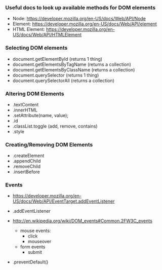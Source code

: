 ### Useful docs to look up available methods for DOM elements

- Node: https://developer.mozilla.org/en-US/docs/Web/API/Node
- Element: https://developer.mozilla.org/en-US/docs/Web/API/element
- HTML Element: https://developer.mozilla.org/en-US/docs/Web/API/HTMLElement

### Selecting DOM elements

- document.getElementById (returns 1 thing)
- document.getElementsByTagName (returns a collection)
- document.getElementsByClassName (returns a collection)
- document.querySelector (returns 1 thing)
- document.querySelectorAll (returns a collection)

### Altering DOM Elements

- .textContent
- .innerHTML
- .setAttribute(name, value);
- .id
- .classList.toggle (add, remove, contains)
- .style

### Creating/Removing DOM Elements

- .createElement
- .appendChild
- .removeChild
- .insertBefore

### Events

- https://developer.mozilla.org/en-US/docs/Web/API/EventTarget.addEventListener

- .addEventListener
- http://en.wikipedia.org/wiki/DOM_events#Common.2FW3C_events
  - mouse events:
    - click
    - mouseover
  - form events
    - submit
- .preventDefault()
